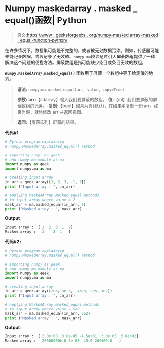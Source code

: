 # Numpy maskedarray . masked _ equal()函数| Python

> 原文:[https://www . geeksforgeeks . org/numpy-masked array-masked _ equal-function-python/](https://www.geeksforgeeks.org/numpy-maskedarray-masked_equal-function-python/)

在许多情况下，数据集可能是不完整的，或者被无效数据污染。例如，传感器可能未能记录数据，或者记录了无效值。`numpy.ma`模块通过引入屏蔽数组提供了一种解决这个问题的便捷方法。屏蔽数组是指可能缺少条目或条目无效的数组。

**`numpy.MaskedArray.masked_equal()`** 函数用于屏蔽一个数组中等于给定值的地方。

> **语法:** `numpy.ma.masked_equal(arr, value, copy=True)`
> 
> **参数:**
> **arr:**【ndarray】输入我们要屏蔽的数组。
> **值:**【int】我们要屏蔽的屏蔽数组的元素。
> **复制:**【bool】如果为真(默认)，在结果中复制一份 arr。如果为假，就地修改 arr 并返回视图。
> 
> **返回:**【屏蔽阵列】屏蔽的结果。

**代码#1 :**

```py
# Python program explaining
# numpy.MaskedArray.masked_equal() method 

# importing numpy as geek 
# and numpy.ma module as ma
import numpy as geek
import numpy.ma as ma

# creating input array 
in_arr = geek.array([1, 2, 3, -1, 2])
print ("Input array : ", in_arr)

# applying MaskedArray.masked_equal methods 
# to input array where value = 2
mask_arr = ma.masked_equal(in_arr, 2)
print ("Masked array : ", mask_arr)
```

**Output:**

```py
Input array :  [ 1  2  3 -1  2]
Masked array :  [1 -- 3 -1 --]

```

**代码#2 :**

```py
# Python program explaining
# numpy.MaskedArray.masked_equal() method 

# importing numpy as geek 
# and numpy.ma module as ma
import numpy as geek
import numpy.ma as ma

# creating input array 
in_arr = geek.array([2e8, 3e-5, -45.0, 2e5, 5e2])
print ("Input array : ", in_arr)

# applying MaskedArray.masked_equal methods 
# to input array where value = 5e2
mask_arr = ma.masked_equal(in_arr, 5e2)
print ("Masked array : ", mask_arr)
```

**Output:**

```py
Input array :  [ 2.0e+08  3.0e-05 -4.5e+01  2.0e+05  5.0e+02]
Masked array :  [200000000.0 3e-05 -45.0 200000.0 --]

```